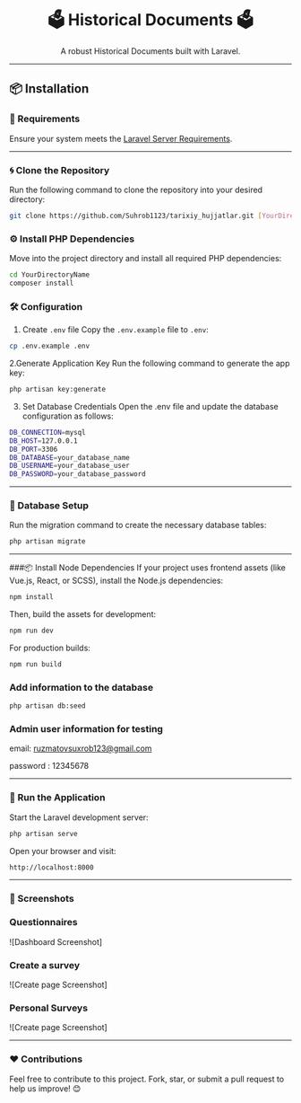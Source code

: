 <h1 align="center">🗳️ Historical Documents 🗳️</h1>

<p align="center">
   A robust Historical Documents built with Laravel. 
</p>

---

## 📦 Installation

### 🔧 Requirements

Ensure your system meets the [Laravel Server Requirements](https://laravel.com/docs/10.x/deployment#server-requirements).  

---

### 🌀 Clone the Repository

Run the following command to clone the repository into your desired directory:
```bash
git clone https://github.com/Suhrob1123/tarixiy_hujjatlar.git [YourDirectoryName]
```


### ⚙️ Install PHP Dependencies

Move into the project directory and install all required PHP dependencies:
```bash
cd YourDirectoryName
composer install
```

### 🛠️ Configuration


1. Create `.env`  file
 Copy the `.env.example` file to `.env`:
``` bash
cp .env.example .env
```


2.Generate Application Key
Run the following command to generate the app key:
``` bash
php artisan key:generate
```


3. Set Database Credentials
Open the .env file and update the database configuration as follows:
``` bash
DB_CONNECTION=mysql
DB_HOST=127.0.0.1
DB_PORT=3306
DB_DATABASE=your_database_name
DB_USERNAME=your_database_user
DB_PASSWORD=your_database_password
```



---


### 📂 Database Setup
Run the migration command to create the necessary database tables:
``` bash
php artisan migrate
```
---


###📦 Install Node Dependencies
If your project uses frontend assets (like Vue.js, React, or SCSS), install the Node.js dependencies:
```bash
npm install
```

Then, build the assets for development:
```bash
npm run dev
```

For production builds:
```bash
npm run build
```




### Add information to the database

```bash
php artisan db:seed
```


### Admin user information for testing

email: ruzmatovsuxrob123@gmail.com 

password : 12345678


---

### 🚀 Run the Application

Start the Laravel development server:
```bash
php artisan serve
```
Open your browser and visit:
```arduino
http://localhost:8000
```
---

### 📸 Screenshots

### Questionnaires
![Dashboard Screenshot]
### Create a survey
![Create page Screenshot]
### Personal Surveys
![Create page Screenshot]


---

### ❤️ Contributions
Feel free to contribute to this project. Fork, star, or submit a pull request to help us improve! 😊








